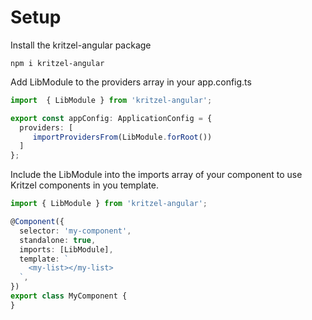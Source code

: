# Setup 
Install the kritzel-angular package
```
npm i kritzel-angular
```

Add LibModule to the providers array in your app.config.ts
```typescript
import  { LibModule } from 'kritzel-angular';

export const appConfig: ApplicationConfig = {
  providers: [
     importProvidersFrom(LibModule.forRoot())
  ]
};
```

Include the LibModule into the imports array of your component to use Kritzel components in you template.

```typescript
import { LibModule } from 'kritzel-angular';

@Component({
  selector: 'my-component',
  standalone: true,
  imports: [LibModule],
  template: `
    <my-list></my-list>
  `,
})
export class MyComponent {
}
```